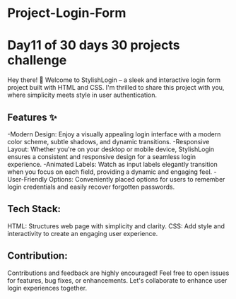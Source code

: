 # Project-Login-Form
# Day11 of 30 days 30 projects challenge

Hey there! 👋 Welcome to StylishLogin – a sleek and interactive login form project built with HTML and CSS. 
I'm thrilled to share this project with you, where simplicity meets style in user authentication.

## Features ✨
-Modern Design: Enjoy a visually appealing login interface with a modern color scheme, subtle shadows, and dynamic transitions.
-Responsive Layout: Whether you're on your desktop or mobile device, StylishLogin ensures a consistent and responsive design for a seamless login experience.
-Animated Labels: Watch as input labels elegantly transition when you focus on each field, providing a dynamic and engaging feel.
-User-Friendly Options: Conveniently placed options for users to remember login credentials and easily recover forgotten passwords.

## Tech Stack:
HTML: Structures web page with simplicity and clarity.
CSS: Add style and interactivity to create an engaging user experience.

## Contribution: 
Contributions and feedback are highly encouraged! Feel free to open issues for features, bug fixes, or enhancements. 
Let's collaborate to enhance user login experiences together.
